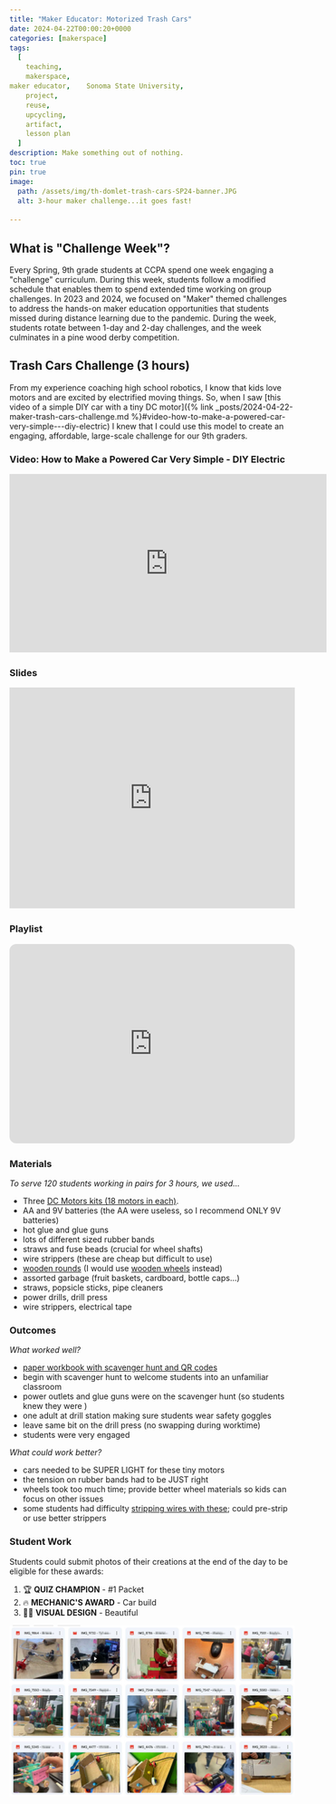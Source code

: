 ```yaml
---
title: "Maker Educator: Motorized Trash Cars"
date: 2024-04-22T00:00:20+0000
categories: [makerspace]
tags:
  [
    teaching,
    makerspace,
maker educator,    Sonoma State University,
    project,
    reuse,
    upcycling,
    artifact,
    lesson plan
  ]
description: Make something out of nothing.
toc: true
pin: true
image:
  path: /assets/img/th-domlet-trash-cars-SP24-banner.JPG
  alt: 3-hour maker challenge...it goes fast!

---
```


## What is "Challenge Week"?

Every Spring, 9th grade students at CCPA spend one week engaging a "challenge" curriculum. During this week, students follow a modified schedule that enables them to spend extended time working on group challenges. In 2023 and 2024, we focused on "Maker" themed challenges to address the hands-on maker education opportunities that students missed during distance learning due to the pandemic. During the week, students rotate between 1-day and 2-day challenges, and the week culminates in a pine wood derby competition.

## Trash Cars Challenge (3 hours)

From my experience coaching high school robotics, I know that kids love motors and are excited by electrified moving things. So, when I saw [this video of a simple DIY car with a tiny DC motor]({% link _posts/2024-04-22-maker-trash-cars-challenge.md %}#video-how-to-make-a-powered-car-very-simple---diy-electric) I knew that I could use this model to create an engaging, affordable, large-scale challenge for our 9th graders.

### Video: How to Make a Powered Car Very Simple - DIY Electric

<iframe width="560" height="315" src="https://www.youtube.com/embed/qymG8w4ZIpE?si=P4Ed8t_NNLqAosdA" title="YouTube video player" frameborder="0" allow="accelerometer; autoplay; clipboard-write; encrypted-media; gyroscope; picture-in-picture; web-share" referrerpolicy="strict-origin-when-cross-origin" allowfullscreen></iframe>

### Slides

<iframe class="slides-container" src="https://docs.google.com/presentation/d/e/2PACX-1vS_hL-kCe8fPcUavT4uOJ_66ABSMdzrhBXWOG3hmqlhmh0jR23fLfz7i7EQ6I7XVremdMINasfmAg9x/embed?start=false&loop=false" frameborder="0" width="100%" height="390" allowfullscreen="true" mozallowfullscreen="true" webkitallowfullscreen="true"></iframe>

### Playlist

<iframe style="border-radius:12px" src="https://open.spotify.com/embed/playlist/0O7fiWVeQbD39pwHo9jUbn?utm_source=generator" width="100%" height="352" frameBorder="0" allowfullscreen="" allow="autoplay; clipboard-write; encrypted-media; fullscreen; picture-in-picture" loading="lazy"></iframe>

### Materials

_To serve 120 students working in pairs for 3 hours, we used..._

- Three [DC Motors kits (18 motors in each)](https://www.walmart.com/ip/18-Set-276PCS-DC-Motor-Kit-Mini-Electric-Circuit-Kit-DIY-Science-Projects-Motors-LED-Light-Vanes-Propeller-AA-Battery-Holder-Plastic-Gears-Electrical/5124711731).
- AA and 9V batteries (the AA were useless, so I recommend ONLY 9V batteries)
- hot glue and glue guns
- lots of different sized rubber bands
- straws and fuse beads (crucial for wheel shafts)
- wire strippers (these are cheap but difficult to use)
- [wooden rounds](https://www.amazon.com/AxeSickle-Unfinished-Projects-Ornaments-Limitations/dp/B01DWK4884/ref=sr_1_19_sspa?crid=204AJMFFLKWWF&dib=eyJ2IjoiMSJ9.Oqe69wG_Un2JsU1khJxGrtBWuww4kGPrEUf5QXFgAJ7p0RfX65n8OfqFrGpEeRXicfMkJd7IDYfCFyvUhc60KMpOYhx3tzUOknYnCv6vl1VlUyJ_-M66izwlii4ZdJdICUyigRid4xPf8cS3Z5B7-kQdAerT0YBorpChw0dn1SRkdvKUH39SMbPGV36E4Ri03W1sooRDEwNiCZdhBTaakMO_u50OM1qI7Y-rYEh8tww4AW37htW40uLNOamJQlCd3A9a-r273rHN3j5pz7c0YV-ZqncqDgXLi_t1C3qvBQw.2lNtUy6peNx8nqD9bN8y35ydRkCWpcyW8rZyCfgwZuU&dib_tag=se&keywords=wooden%2Bcircles%2Bfor%2Bcrafts&qid=1734818634&sprefix=wooden%2Bcirc%2Caps%2C194&sr=8-19-spons&sp_csd=d2lkZ2V0TmFtZT1zcF9tdGY&th=1) (I would use [wooden wheels](https://www.amazon.com/Wooden-Treaded-Perfect-Projects-GNIEMCKIN/dp/B0C5MKVYQL/ref=sr_1_14_sspa?crid=10XP3I2Y3SVUO&dib=eyJ2IjoiMSJ9.W3IYVFCwAZS_Adje2YzL2bawaN78SSGXPDtfna4mQcaRf_6uwLwzdSFz89b0Y6MOhblR941mFGfsIZhrvb3wJLOy1mFObO_ociTcVWqcgyn_CXvKkv4KSuI4J4j9dpE8jl_BAvdq_Q1HAtQ8k816YitLIFPgz_5OZ_S51jggHtZeVAmSb4w44lBBt9wdnhpJUYtQCfUyebKu3fwX_l9idhzz3RISmhlCqg9jBo8iVDmszIWFull8UXlAha5_FEbAyW056rzHln5d0pbwjeuI58EzkKOyD3DaxUrsE-QdSus.P37XcjkSX8MRLrdmVNu5snIpmbhPq2MnTRWfIWshsMg&dib_tag=se&keywords=toy%2Bwheels&qid=1734818700&sprefix=toy%2Bwheels%2Caps%2C190&sr=8-14-spons&sp_csd=d2lkZ2V0TmFtZT1zcF9tdGY&th=1) instead)
- assorted garbage (fruit baskets, cardboard, bottle caps...)
- straws, popsicle sticks, pipe cleaners
- power drills, drill press
- wire strippers, electrical tape

### Outcomes

_What worked well?_

- [paper workbook with scavenger hunt and QR codes](https://docs.google.com/document/d/1csG47c-raoFEUnA-ecDjaA1V2DobzVfk1BjmaQ0t1dY/edit?tab=t.0)
- begin with scavenger hunt to welcome students into an unfamiliar classroom
- power outlets and glue guns were on the scavenger hunt (so students knew they were )
- one adult at drill station making sure students wear safety goggles
- leave same bit on the drill press (no swapping during worktime)
- students were very engaged

_What could work better?_

- cars needed to be SUPER LIGHT for these tiny motors
- the tension on rubber bands had to be JUST right
- wheels took too much time; provide better wheel materials so kids can focus on other issues
- some students had difficulty [stripping wires with these](https://www.amazon.com/dp/B08LTHY9RD/ref=sspa_dk_detail_6?psc=1&pd_rd_i=B08LTHY9RD&pd_rd_w=EH4pR&content-id=amzn1.sym.f2f1cf8f-cab4-44dc-82ba-0ca811fb90cc&pf_rd_p=f2f1cf8f-cab4-44dc-82ba-0ca811fb90cc&pf_rd_r=W9DE796DAKA3CV3WCR2E&pd_rd_wg=jBXRy&pd_rd_r=b46d2c9b-f3ff-4760-83d2-4f6be8fc3816&s=hi&sp_csd=d2lkZ2V0TmFtZT1zcF9kZXRhaWxfdGhlbWF0aWM); could pre-strip or use better strippers

### Student Work

Students could submit photos of their creations at the end of the day to be eligible for these awards:

1. 🏆 **QUIZ CHAMPION** - #1 Packet
1. 🔥 **MECHANIC'S AWARD** - Car build
1. 💅🏼 **VISUAL DESIGN** - Beautiful

![Thumbnails of photos of student cars with names blurred out](/assets/img/maker-educator/trash-cars-SP24-student-submissions.jpg)

